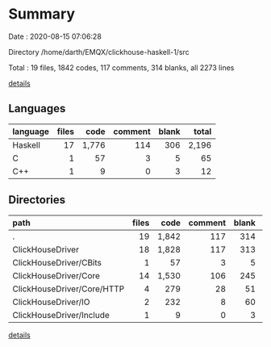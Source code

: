 # Summary

Date : 2020-08-15 07:06:28

Directory /home/darth/EMQX/clickhouse-haskell-1/src

Total : 19 files,  1842 codes, 117 comments, 314 blanks, all 2273 lines

[details](details.md)

## Languages
| language | files | code | comment | blank | total |
| :--- | ---: | ---: | ---: | ---: | ---: |
| Haskell | 17 | 1,776 | 114 | 306 | 2,196 |
| C | 1 | 57 | 3 | 5 | 65 |
| C++ | 1 | 9 | 0 | 3 | 12 |

## Directories
| path | files | code | comment | blank | total |
| :--- | ---: | ---: | ---: | ---: | ---: |
| . | 19 | 1,842 | 117 | 314 | 2,273 |
| ClickHouseDriver | 18 | 1,828 | 117 | 313 | 2,258 |
| ClickHouseDriver/CBits | 1 | 57 | 3 | 5 | 65 |
| ClickHouseDriver/Core | 14 | 1,530 | 106 | 245 | 1,881 |
| ClickHouseDriver/Core/HTTP | 4 | 279 | 28 | 51 | 358 |
| ClickHouseDriver/IO | 2 | 232 | 8 | 60 | 300 |
| ClickHouseDriver/Include | 1 | 9 | 0 | 3 | 12 |

[details](details.md)